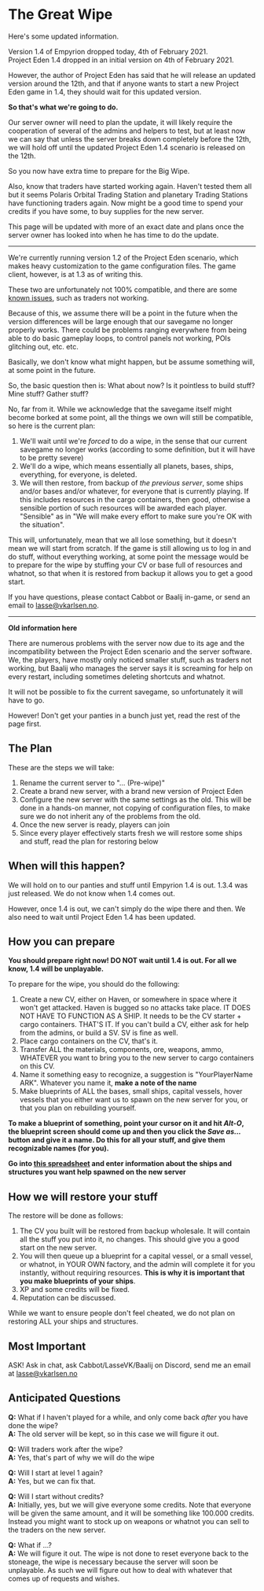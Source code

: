 # The Great Wipe

Here's some updated information.

Version 1.4 of Empyrion dropped today, 4th of February 2021.  
Project Eden 1.4 dropped in an initial version on 4th of February 2021.

However, the author of Project Eden has said that he will release an updated version around the 12th, and that if anyone wants to start a new Project Eden game in 1.4, they should wait for this updated version.

**So that's what we're going to do.**

Our server owner will need to plan the update, it will likely require the cooperation of several of the admins and helpers to test, but at least now we can say that unless the server breaks down completely before the 12th, we will hold off until the updated Project Eden 1.4 scenario is released on the 12th.

So you now have extra time to prepare for the Big Wipe.

Also, know that traders have started working again. Haven't tested them all but it seems Polaris Orbital Trading Station and planetary Trading Stations have functioning traders again. Now might be a good time to spend your credits if you have some, to buy supplies for the new server.

This page will be updated with more of an exact date and plans once the server owner has looked into when he has time to do the update.

---

We're currently running version 1.2 of the Project Eden scenario, which makes heavy customization to the game configuration files.
The game client, however, is at 1.3 as of writing this.

These two are unfortunately not 100% compatible, and there are some [known issues](known-issues.md), such as traders not working.

Because of this, we assume there will be a point in the future when the version differences will be large enough that our savegame no longer properly works.
There could be problems ranging everywhere from being able to do basic gameplay loops, to control panels not working, POIs glitching out, etc. etc.

Basically, we don't know what might happen, but be assume something will, at some point in the future.

So, the basic question then is: What about now? Is it pointless to build stuff? Mine stuff? Gather stuff?

No, far from it. While we acknowledge that the savegame itself might become borked at some point, all the things we own will still be compatible, so here is the current plan:

1. We'll wait until we're *forced* to do a wipe, in the sense that our current savegame no longer works (according to some definition, but it will have to be pretty severe)
2. We'll do a wipe, which means essentially all planets, bases, ships, everything, for everyone, is deleted.
3. We will then restore, from backup of *the previous server*, some ships and/or bases and/or whatever, for everyone that is currently playing. If this includes resources in the cargo containers, then good, otherwise a sensible portion of such resources will be awarded each player. "Sensible" as in "We will make every effort to make sure you're OK with the situation".

This will, unfortunately, mean that we all lose something, but it doesn't mean we will start from scratch. If the game is still allowing us to log in and do stuff, without everything working, at some point the message would be to prepare for the wipe by stuffing your CV or base full of resources and whatnot, so that when it is restored from backup it allows you to get a good start.

If you have questions, please contact Cabbot or Baalij in-game, or send an email to [lasse@vkarlsen.no](mailto:lasse@vkarlsen.no).

---

**Old information here**

There are numerous problems with the server now due to its age and the incompatibility between the Project Eden scenario and the server software. We, the players,
have mostly only noticed smaller stuff, such as traders not working, but Baalij who manages the server says it is screaming for help on every restart, including
sometimes deleting shortcuts and whatnot.

It will not be possible to fix the current savegame, so unfortunately it will have to go.

However! Don't get your panties in a bunch just yet, read the rest of the page first.

## The Plan

These are the steps we will take:

1. Rename the current server to "... (Pre-wipe)"
2. Create a brand new server, with a brand new version of Project Eden
3. Configure the new server with the same settings as the old. This will be done in a hands-on manner, not copying of configuration files, to make sure we do not inherit any of the problems from the old.
4. Once the new server is ready, players can join
5. Since every player effectively starts fresh we will restore some ships and stuff, read the plan for restoring below

## When will this happen?

We will hold on to our panties and stuff until Empyrion 1.4 is out. 1.3.4 was just released. We do not know when 1.4 comes out.

However, once 1.4 is out, we can't simply do the wipe there and then. We also need to wait until Project Eden 1.4 has been updated.

## How you can prepare

**You should prepare right now! DO NOT wait until 1.4 is out. For all we know, 1.4 will be unplayable.**

To prepare for the wipe, you should do the following:

1. Create a new CV, either on Haven, or somewhere in space where it won't get attacked. Haven is bugged so no attacks take place. IT DOES NOT HAVE TO FUNCTION AS A SHIP. It needs to be the CV starter + cargo containers. THAT'S IT. If you can't build a CV, either ask for help from the admins, or build a SV. SV is fine as well.
2. Place cargo containers on the CV, that's it.
3. Transfer ALL the materials, components, ore, weapons, ammo, WHATEVER you want to bring you to the new server to cargo containers on this CV.
4. Name it something easy to recognize, a suggestion is "YourPlayerName ARK". Whatever you name it, **make a note of the name**
5. Make blueprints of ALL the bases, small ships, capital vessels, hover vessels that you either want us to spawn on the new server for you, or that you plan on rebuilding yourself.

**To make a blueprint of something, point your cursor on it and hit *Alt-O*, the blueprint screen should come up and then you click the *Save as...* button and give it a name. Do this for all your stuff, and give them recognizable names (for you).**

**Go into [this spreadsheet](https://docs.google.com/spreadsheets/d/1VFUpc_FkLSodBAiMUJX3TtFwt1h7hmv_DuT6qgfisLE/edit?usp=sharing) and enter information about the ships and structures you want help spawned on the new server**

## How we will restore your stuff

The restore will be done as follows:

1. The CV you built will be restored from backup wholesale. It will contain all the stuff you put into it, no changes. This should give you a good start on the new server.
2. You will then queue up a blueprint for a capital vessel, or a small vessel, or whatnot, in YOUR OWN factory, and the admin will complete it for you instantly, without requiring resources. **This is why it is important that you make blueprints of your ships**.
3. XP and some credits will be fixed.
4. Reputation can be discussed.

While we want to ensure people don't feel cheated, we do not plan on restoring ALL your ships and structures.

## Most Important

ASK! Ask in chat, ask Cabbot/LasseVK/Baalij on Discord, send me an email at lasse@vkarlsen.no

## Anticipated Questions

**Q:** What if I haven't played for a while, and only come back *after* you have done the wipe?  
**A:** The old server will be kept, so in this case we will figure it out.

**Q:** Will traders work after the wipe?  
**A:** Yes, that's part of why we will do the wipe

**Q:** Will I start at level 1 again?  
**A:** Yes, but we can fix that.

**Q:** Will I start without credits?  
**A:** Initially, yes, but we will give everyone some credits. Note that everyone will be given the same amount, and it will be something like 100.000 credits. Instead you might want to stock up on weapons or whatnot you can sell to the traders on the new server.

**Q:** What if ...?  
**A:** We will figure it out. The wipe is not done to reset everyone back to the stoneage, the wipe is necessary because the server will soon be unplayable. As such we will figure out how to deal with whatever that comes up of requests and wishes.
